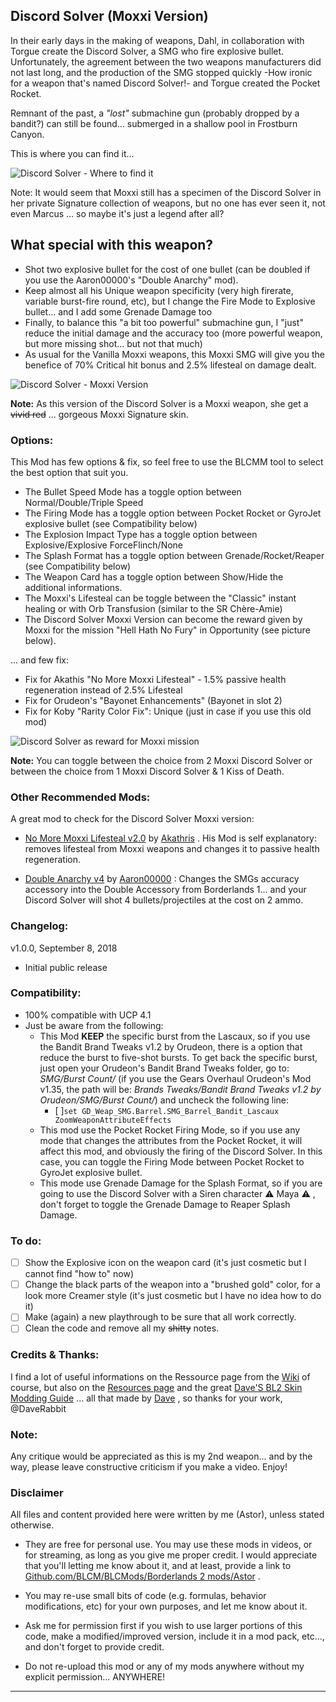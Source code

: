 ## Discord Solver (Moxxi Version)
 
In their early days in the making of weapons, Dahl, in collaboration with Torgue create the Discord Solver, a SMG who fire explosive bullet. 
Unfortunately, the agreement between the two weapons manufacturers did not last long, and the production of the SMG stopped quickly -How ironic for a weapon that's named Discord Solver!- and Torgue created the Pocket Rocket.

Remnant of the past, a *"lost"* submachine gun (probably dropped by a bandit?) can still be found... submerged in a shallow pool in Frostburn Canyon.

This is where you can find it... 

![Discord Solver - Where to find it](https://i.imgur.com/uHTxuc6.png "Don't worry guys... even if my screen capture show French text, my mods are in English")

Note: It would seem that Moxxi still has a specimen of the Discord Solver in her private Signature collection of weapons, but no one has ever seen it, not even Marcus ... so maybe it's just a legend after all?

## What special with this weapon?

- Shot two explosive bullet for the cost of one bullet (can be doubled if you use the Aaron00000's "Double Anarchy" mod).
- Keep almost all his Unique weapon specificity (very high firerate, variable burst-fire round, etc), but I change the Fire Mode to Explosive bullet... and I add some Grenade Damage too  
- Finally, to balance this "a bit too powerful" submachine gun, I "just" reduce the initial damage and the accuracy too (more powerful weapon, but more missing shot... but not that much)
- As usual for the Vanilla Moxxi weapons, this Moxxi SMG will give you the benefice of 70% Critical hit bonus and 2.5% lifesteal on damage dealt.

![Discord Solver - Moxxi Version](https://i.imgur.com/QXo8ljS.png "Don't worry guys... even if my screen capture show French text, my mods are in English")

**Note:** As this version of the Discord Solver is a Moxxi weapon, she get a ~~vivid red~~ ... gorgeous Moxxi Signature skin.

### Options: 

This Mod has few options & fix, so feel free to use the BLCMM tool to select the best option that suit you.

- The Bullet Speed Mode has a toggle option between Normal/Double/Triple Speed
- The Firing Mode has a toggle option between Pocket Rocket or GyroJet explosive bullet (see Compatibility below)
- The Explosion Impact Type has a toggle option between Explosive/Explosive ForceFlinch/None
- The Splash Format has a toggle option between Grenade/Rocket/Reaper (see Compatibility below)
- The Weapon Card has a toggle option between Show/Hide the additional informations.
- The Moxxi's Lifesteal can be toggle between the "Classic" instant healing or with Orb Transfusion (similar to the SR Chère-Amie)
- The Discord Solver Moxxi Version can become the reward given by Moxxi for the mission "Hell Hath No Fury" in Opportunity (see picture below).

... and few fix:

- Fix for Akathis "No More Moxxi Lifesteal" - 1.5% passive health regeneration instead of 2.5% Lifesteal
- Fix for Orudeon's "Bayonet Enhancements" (Bayonet in slot 2)
- Fix for Koby "Rarity Color Fix": Unique (just in case if you use this old mod)

![Discord Solver as reward for Moxxi mission](https://i.imgur.com/8JPt8ap.png "Don't worry guys... even if my screen capture show French text, my mods are in English") 

**Note:** You can toggle between the choice from 2 Moxxi Discord Solver or between the choice from 1 Moxxi Discord Solver & 1 Kiss of Death. 

### Other Recommended Mods:

A great mod to check for the Discord Solver Moxxi version:

- [No More Moxxi Lifesteal v2.0](https://github.com/BLCM/BLCMods/blob/master/Borderlands%202%20mods/Akathris/NoMoreMoxxiLifestealv2.0.txt) by [Akathris](https://github.com/BLCM/BLCMods/tree/master/Borderlands%202%20mods/Akathris) . His Mod is self explanatory: removes lifesteal from Moxxi weapons and changes it to passive health regeneration.

- [Double Anarchy v4](https://github.com/BLCM/BLCMods/blob/master/Borderlands%202%20mods/Aaron0000/Weapon-Item%20Parts%20and%20Accessories/DoubleAnarchyv4.txt) by [Aaron00000](https://github.com/BLCM/BLCMods/tree/master/Borderlands%202%20mods/Aaron0000) : Changes the SMGs accuracy accessory into the Double Accessory from Borderlands 1... and your Discord Solver will shot 4 bullets/projectiles at the cost on 2 ammo.

### Changelog:

v1.0.0, September 8, 2018
 - Initial public release
 
### Compatibility:

- 100% compatible with UCP 4.1
- Just be aware from the following: 
  - This Mod **KEEP** the specific burst from the Lascaux, so if you use the Bandit Brand Tweaks v1.2 by Orudeon, there is a option that reduce the burst to five-shot bursts.  To get back the specific burst, just open your Orudeon's Bandit Brand Tweaks folder, go to: *SMG/Burst Count/* (if you use the Gears Overhaul Orudeon's Mod v1.35, the path will be: *Brands Tweaks/Bandit Brand Tweaks v1.2 by Orudeon/SMG/Burst Count/*) and uncheck the following line:  
    - [ ]`set GD_Weap_SMG.Barrel.SMG_Barrel_Bandit_Lascaux ZoomWeaponAttributeEffects` 
  - This mod use the Pocket Rocket Firing Mode, so if you use any mode that changes the attributes from the Pocket Rocket, it will affect this mod, and obviously the firing of the Discord Solver. In this case, you can toggle the Firing Mode between Pocket Rocket to GyroJet explosive bullet.
  - This mode use Grenade Damage for the Splash Format, so if you are going to use the Discord Solver with a Siren character :warning: Maya :warning: , don't forget to toggle the Grenade Damage to Reaper Splash Damage.
  
### To do:

- [ ] Show the Explosive icon on the weapon card (it's just cosmetic but I cannot find "how to" now)
- [ ] Change the black parts of the weapon into a "brushed gold" color, for a look more Creamer style (it's just cosmetic but I have no idea how to do it)
- [ ] Make (again) a new playthrough to be sure that all work correctly.
- [ ] Clean the code and remove all my ~~shitty~~ notes. 

### Credits & Thanks:

I find a lot of useful informations on the Ressource page from the [Wiki](https://github.com/BLCM/BLCMods/wiki) of course, but also on the [Resources page](https://github.com/BLCM/BLCMods/tree/af3b2d17629ab3f7f7a5f7bb68b489c5e13b0498/Borderlands%202%20mods/Dave/Resources) and the great [Dave'S BL2 Skin Modding Guide](https://cdn.rawgit.com/BLCM/BLCMods/bb1933f7/Borderlands%202%20mods/Dave/DAVE%27S%20BL2%20SKIN%20MODDING%20GUIDE.pdf) ... all that made by [Dave](https://github.com/BLCM/BLCMods/tree/af3b2d17629ab3f7f7a5f7bb68b489c5e13b0498/Borderlands%202%20mods/Dave) , so thanks for your work, @DaveRabbit   
  
### Note: 

Any critique would be appreciated as this is my 2nd weapon... and by the way, please leave constructive criticism if you make a video. 
Enjoy!

### Disclaimer

All files and content provided here were written by me (Astor), unless stated otherwise.

- They are free for personal use. You may use these mods in videos, or for streaming, as long as you give me proper credit. I would appreciate that you'll letting me know about it, and at least, provide a link to [Github.com/BLCM/BLCMods/Borderlands 2 mods/Astor](https://github.com/BLCM/BLCMods/tree/master/Borderlands%202%20mods/Astor) .

- You may re-use small bits of code (e.g. formulas, behavior modifications, etc) for your own purposes, and let me know about it. 

- Ask me for permission first if you wish to use larger portions of this code, make a modified/improved version, include it in a mod pack, etc..., and don't forget to provide credit.

- Do not re-upload this mod or any of my mods anywhere without my explicit permission... ANYWHERE!

* * * * *

